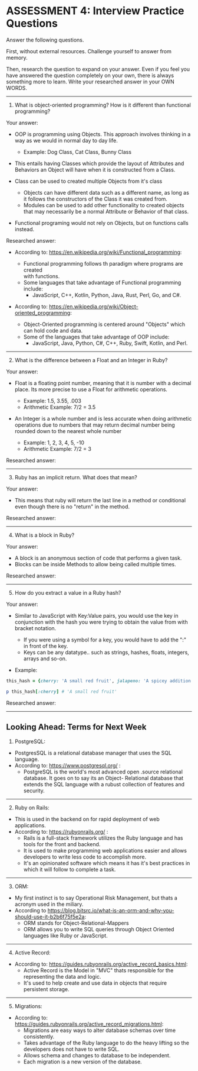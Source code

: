 # ASSESSMENT 4: Interview Practice Questions

Answer the following questions.

First, without external resources. Challenge yourself to answer from memory.

Then, research the question to expand on your answer. Even if you feel you have 
answered the question completely on your own, there is always something more to 
learn. Write your researched answer in your OWN WORDS.

---
<!-- ----------------------------------------------------------------------- -->
1. What is object-oriented programming? How is it different than functional 
programming?

Your answer:
* OOP is programming using Objects. This approach involves thinking in a way as 
we would in normal day to day life.
  * Example: Dog Class, Cat Class, Bunny Class 
* This entails having Classes which provide the layout of Attributes and 
Behaviors an Object will have when it is constructed from a Class.
* Class can be used to created multiple Objects from it's class
  * Objects can have different data such as a different name, as long as it
  follows the constructors of the Class it was created from. 
  * Modules can be used to add other functionality to created objects that may 
  necessarily be a normal Attribute or Behavior of that class.

* Functional programing would not rely on Objects, but on functions calls 
instead.

Researched answer:
* According to: https://en.wikipedia.org/wiki/Functional_programming:
  * Functional programming follows th paradigm where programs are created     
  with functions. 
  * Some languages that take advantage of Functional programming include:
    * JavaScript, C++, Kotlin, Python, Java, Rust, Perl, Go, and C#. 

* According to: https://en.wikipedia.org/wiki/Object-oriented_programming:
  * Object-Oriented programming is centered around "Objects" which can hold code
  and data.
  * Some of the languages that take advantage of OOP include:
    * JavaScript, Java, Python, C#, C++, Ruby, Swift, Kotlin, and Perl.


---
<!-- ----------------------------------------------------------------------- -->
2. What is the difference between a Float and an Integer in Ruby?

Your answer:
* Float is a floating point number, meaning that it is number with a decimal 
place. Its more precise to use a Float for arithmetic operations.
  * Example: 1.5, 3.55, .003
  * Arithmetic Example: 7/2 = 3.5

* An Integer is a whole number and is less accurate when doing arithmetic 
operations due to numbers that may return decimal number being rounded down to 
the nearest whole number
  * Example: 1, 2, 3, 4, 5, -10
  * Arithmetic Example: 7/2 = 3 

Researched answer:

---
<!-- ----------------------------------------------------------------------- -->
3. Ruby has an implicit return. What does that mean?

Your answer:
* This means that ruby will return the last line in a method or conditional even 
though there is no "return" in the method.

Researched answer:

---
<!-- ----------------------------------------------------------------------- -->
4. What is a block in Ruby?

Your answer:
* A block is an anonymous section of code that performs a given task.
* Blocks can be inside Methods to allow being called multiple times.

Researched answer:

---
<!-- ----------------------------------------------------------------------- -->
5. How do you extract a value in a Ruby hash?

Your answer:
* Similar to JavaScript with Key:Value pairs, you would use the key in 
conjunction with the hash you were trying to obtain the value from with 
bracket
notation.
  * If you were using a symbol for a key, you would have to add the ":" in front 
of the key. 
  * Keys can be any datatype.. such as strings, hashes, floats, integers, arrays 
  and so-on.

* Example: 
```ruby 
this_hash = {cherry: 'A small red fruit', jalapeno: 'A spicey addition to any dish'}

p this_hash[:cherry] # 'A small red fruit'
```
Researched answer:

---
<!-- ----------------------------------------------------------------------- -->
## Looking Ahead: Terms for Next Week

1. PostgreSQL:
* PostgresSQL is a relational database manager that uses the SQL language. 
* According to: https://www.postgresql.org/ :
  * PostgreSQL is the world's most advanced open .source relational database. It 
goes on to say its an Object- Relational database that extends the SQL language
with a rubust collection of features and security.   
---

2. Ruby on Rails:
* This is used in the backend on for rapid deployment of web applications.
* According to: https://rubyonrails.org/ :
  * Rails is a full-stack framework utilizes the Ruby language and has tools for
   the front and backend.
  * It is used to make programming web applications easier and allows developers
  to write less code to accomplish more.
  * It's an opinionated software which means it has it's best practices in which
  it will follow to complete a task.
--- 

3. ORM: 
* My first instinct is to say Operational Risk Management, but thats a 
acronym used in the miliary.
* According to https://blog.bitsrc.io/what-is-an-orm-and-why-you-should-use-it-b2b6f75f5e2a:
  * ORM stands for Object-Relational-Mappers 
  * ORM allows you to write SQL queries through Object Oriented languages like 
  Ruby or JavaScript.
---  

4. Active Record:
* According to: https://guides.rubyonrails.org/active_record_basics.html:
  * Active Record is the Model in "MVC" thats responsible for the representing the data and logic. 
  * It's used to help create and use data in objects that require persistent
  storage.
---

5. Migrations:
* According to: https://guides.rubyonrails.org/active_record_migrations.html:
  * Migrations are easy ways to alter database schemas over time consistently. 
  * Takes advantage of the Ruby language to do the heavy lifting so the developers
  does not have to write SQL.
  * Allows schema and changes to database to be independent.
  * Each migration is a new version of the database.
